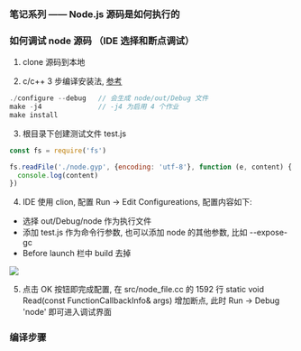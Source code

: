 ### 笔记系列 —— Node.js 源码是如何执行的

### 如何调试 node 源码 （IDE 选择和断点调试）

1. clone 源码到本地

2. c/c++ 3 步编译安装法, [参考](https://my.oschina.net/surjur/blog/349464)

```c
./configure --debug   // 会生成 node/out/Debug 文件
make -j4              // -j4 为启用 4 个作业
make install
```

3. 根目录下创建测试文件 test.js

```js
const fs = require('fs')

fs.readFile('./node.gyp', {encoding: 'utf-8'}, function (e, content) {
  console.log(content)
})
```

4. IDE 使用 clion, 配置 Run -> Edit Configureations, 配置内容如下:

* 选择 out/Debug/node 作为执行文件
* 添加 test.js 作为命令行参数, 也可以添加 node 的其他参数, 比如 --expose-gc
* Before launch 栏中 build 去掉

![](http://with.muyunyun.cn/747aa17d5be5e261b7a580c10880365f.jpg-400)

5. 点击 OK 按钮即完成配置, 在 src/node_file.cc 的 1592 行 static void Read(const FunctionCallbackInfo<Value>& args) 增加断点, 此时 Run -> Debug 'node' 即可进入调试界面

### 编译步骤

